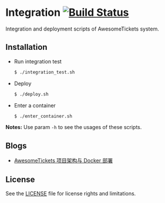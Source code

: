 # Integration [![Build Status](https://travis-ci.org/AwesomeTickets/Integration.svg?branch=master)](https://travis-ci.org/AwesomeTickets/Integration)

Integration and deployment scripts of AwesomeTickets system.

## Installation

- Run integration test

    ```bash
    $ ./integration_test.sh
    ```

- Deploy

    ```bash
    $ ./deploy.sh
    ```

- Enter a container

    ```bash
    $ ./enter_container.sh
    ```

**Notes:** Use param `-h` to see the usages of these scripts.

## Blogs

- [AwesomeTickets 项目架构与 Docker 部署](http://stevennl.com/post/awesometickets-architecture-and-docker-deployment/)

## License

See the [LICENSE](./LICENSE) file for license rights and limitations. 
